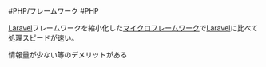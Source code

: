  #PHP/フレームワーク #PHP 

[Laravel](Laravel.md)フレームワークを縮小化した[マイクロフレームワーク](マイクロフレームワーク.md)で[Laravel](Laravel.md)に比べて処理スピードが速い。

情報量が少ない等のデメリットがある
